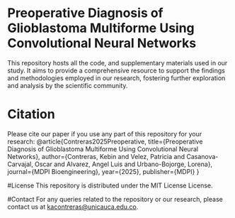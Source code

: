 # Preoperative Diagnosis of Glioblastoma Multiforme Using Convolutional Neural Networks
This repository hosts all the code, and supplementary materials used in our study. It aims to provide a comprehensive resource to support the findings and methodologies employed in our research, fostering further exploration and analysis by the scientific community.


# Citation
Please cite our paper if you use any part of this repository for your research:
@article{Contreras2025Preoperative,
  title={Preoperative Diagnosis of Glioblastoma Multiforme Using Convolutional Neural Networks},
  author={Contreras, Kebin and Velez, Patricia and Casanova-Carvajal, Oscar and Alvarez, Angel Luis and Urbano-Bojorge, Lorena},
  journal={MDPI Bioengineering},
  year={2025},
  publisher={MDPI}
}

#License
This repository is distributed under the MIT License License.

#Contact
For any queries related to the repository or our research, please contact us at kacontreras@unicauca.edu.co.
